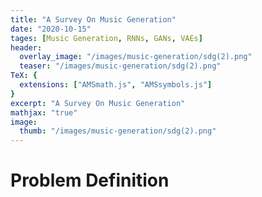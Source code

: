 ```yaml
---
title: "A Survey On Music Generation"
date: "2020-10-15"
tages: [Music Generation, RNNs, GANs, VAEs]
header:
  overlay_image: "/images/music-generation/sdg(2).png"
  teaser: "/images/music-generation/sdg(2).png"
TeX: {
  extensions: ["AMSmath.js", "AMSsymbols.js"]
}
excerpt: "A Survey On Music Generation"
mathjax: "true"
image:
  thumb: "/images/music-generation/sdg(2).png"
---
```


# Problem Definition

